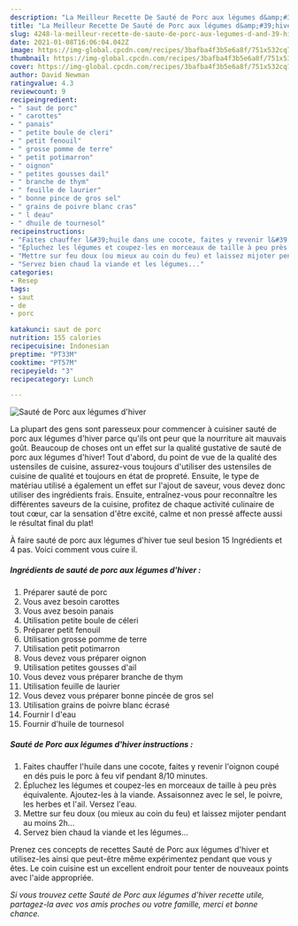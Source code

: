 ```yaml
---
description: "La Meilleur Recette De Sauté de Porc aux légumes d&amp;#39;hiver"
title: "La Meilleur Recette De Sauté de Porc aux légumes d&amp;#39;hiver"
slug: 4248-la-meilleur-recette-de-saute-de-porc-aux-legumes-d-and-39-hiver
date: 2021-01-08T16:06:04.042Z
image: https://img-global.cpcdn.com/recipes/3bafba4f3b5e6a8f/751x532cq70/saute-de-porc-aux-legumes-dhiver-photo-principale-de-la-recette.jpg
thumbnail: https://img-global.cpcdn.com/recipes/3bafba4f3b5e6a8f/751x532cq70/saute-de-porc-aux-legumes-dhiver-photo-principale-de-la-recette.jpg
cover: https://img-global.cpcdn.com/recipes/3bafba4f3b5e6a8f/751x532cq70/saute-de-porc-aux-legumes-dhiver-photo-principale-de-la-recette.jpg
author: David Newman
ratingvalue: 4.3
reviewcount: 9
recipeingredient:
- " saut de porc"
- " carottes"
- " panais"
- " petite boule de cleri"
- " petit fenouil"
- " grosse pomme de terre"
- " petit potimarron"
- " oignon"
- " petites gousses dail"
- " branche de thym"
- " feuille de laurier"
- " bonne pince de gros sel"
- " grains de poivre blanc cras"
- " l deau"
- " dhuile de tournesol"
recipeinstructions:
- "Faites chauffer l&#39;huile dans une cocote, faites y revenir l&#39;oignon coupé en dés puis le porc à feu vif pendant 8/10 minutes."
- "Épluchez les légumes et coupez-les en morceaux de taille à peu près équivalente. Ajoutez-les à la viande. Assaisonnez avec le sel, le poivre, les herbes et l&#39;ail. Versez l&#39;eau."
- "Mettre sur feu doux (ou mieux au coin du feu) et laissez mijoter pendant au moins 2h..."
- "Servez bien chaud la viande et les légumes..."
categories:
- Resep
tags:
- saut
- de
- porc

katakunci: saut de porc 
nutrition: 155 calories
recipecuisine: Indonesian
preptime: "PT33M"
cooktime: "PT57M"
recipeyield: "3"
recipecategory: Lunch

---
```



![Sauté de Porc aux légumes d&#39;hiver](https://img-global.cpcdn.com/recipes/3bafba4f3b5e6a8f/751x532cq70/saute-de-porc-aux-legumes-dhiver-photo-principale-de-la-recette.jpg)

La plupart des gens sont paresseux pour commencer à cuisiner sauté de porc aux légumes d&#39;hiver parce qu'ils ont peur que la nourriture ait mauvais goût. Beaucoup de choses ont un effet sur la qualité gustative de sauté de porc aux légumes d&#39;hiver! Tout d'abord, du point de vue de la qualité des ustensiles de cuisine, assurez-vous toujours d'utiliser des ustensiles de cuisine de qualité et toujours en état de propreté. Ensuite, le type de matériau utilisé a également un effet sur l'ajout de saveur, vous devez donc utiliser des ingrédients frais. Ensuite, entraînez-vous pour reconnaître les différentes saveurs de la cuisine, profitez de chaque activité culinaire de tout cœur, car la sensation d'être excité, calme et non pressé affecte aussi le résultat final du plat!

<!--inarticleads1-->

À faire sauté de porc aux légumes d&#39;hiver tue seul besion 15 Ingrédients et 4 pas. Voici comment vous cuire il.

##### Ingrédients de sauté de porc aux légumes d&#39;hiver :

1. Préparer  sauté de porc
1. Vous avez besoin  carottes
1. Vous avez besoin  panais
1. Utilisation  petite boule de céleri
1. Préparer  petit fenouil
1. Utilisation  grosse pomme de terre
1. Utilisation  petit potimarron
1. Vous devez vous préparer  oignon
1. Utilisation  petites gousses d&#39;ail
1. Vous devez vous préparer  branche de thym
1. Utilisation  feuille de laurier
1. Vous devez vous préparer  bonne pincée de gros sel
1. Utilisation  grains de poivre blanc écrasé
1. Fournir  l d&#39;eau
1. Fournir  d&#39;huile de tournesol




<!--inarticleads2-->

##### Sauté de Porc aux légumes d&#39;hiver instructions :

1. Faites chauffer l&#39;huile dans une cocote, faites y revenir l&#39;oignon coupé en dés puis le porc à feu vif pendant 8/10 minutes.
1. Épluchez les légumes et coupez-les en morceaux de taille à peu près équivalente. Ajoutez-les à la viande. Assaisonnez avec le sel, le poivre, les herbes et l&#39;ail. Versez l&#39;eau.
1. Mettre sur feu doux (ou mieux au coin du feu) et laissez mijoter pendant au moins 2h...
1. Servez bien chaud la viande et les légumes...




<!--inarticleads1-->

<p>
Prenez ces concepts de recettes Sauté de Porc aux légumes d&#39;hiver et utilisez-les ainsi que peut-être même expérimentez pendant que vous y êtes. Le coin cuisine est un excellent endroit pour tenter de nouveaux points avec l'aide appropriée.
</p>

<p>
<i>Si vous trouvez cette Sauté de Porc aux légumes d&#39;hiver recette utile, partagez-la avec vos amis proches ou votre famille, merci et bonne chance.</i>
</p>
